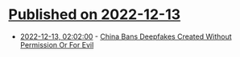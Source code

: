 # [Published on 2022-12-13](index.md)

* [2022-12-13, 02:02:00](https://slashdot.org/story/22/12/12/2319234/china-bans-deepfakes-created-without-permission-or-for-evil?utm_source=rss1.0mainlinkanon&utm_medium=feed) - [China Bans Deepfakes Created Without Permission Or For Evil](https://slashdot.org/story/22/12/12/2319234/china-bans-deepfakes-created-without-permission-or-for-evil?utm_source=rss1.0mainlinkanon&utm_medium=feed)
